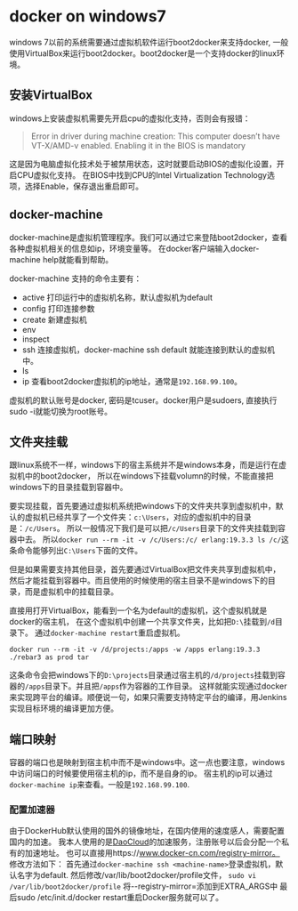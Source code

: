 # docker on windows7

windows 7以前的系统需要通过虚拟机软件运行boot2docker来支持docker,
一般使用VirtualBox来运行boot2docker。boot2docker是一个支持docker的linux环境。

## 安装VirtualBox

windows上安装虚拟机需要先开启cpu的虚拟化支持，否则会有报错：

> Error in driver during machine creation: This computer doesn’t have VT-X/AMD-v enabled.
> Enabling it in the BIOS is mandatory

这是因为电脑虚拟化技术处于被禁用状态，这时就要启动BIOS的虚拟化设置，开启CPU虚拟化支持。
在BIOS中找到CPU的Intel Virtualization Technology选项，选择Enable，保存退出重启即可。

## docker-machine

docker-machine是虚拟机管理程序。我们可以通过它来登陆boot2docker，查看各种虚拟机相关的信息如ip，环境变量等。
在docker客户端输入docker-machine help就能看到帮助。

docker-machine 支持的命令主要有：
* active 打印运行中的虚拟机名称，默认虚拟机为default
* config 打印连接参数
* create 新建虚拟机
* env
* inspect
* ssh 连接虚拟机，docker-machine ssh default 就能连接到默认的虚拟机中。
* ls
* ip 查看boot2docker虚拟机的ip地址，通常是`192.168.99.100`。

虚拟机的默认账号是docker, 密码是tcuser。docker用户是sudoers, 直接执行sudo -i就能切换为root账号。

## 文件夹挂载

跟linux系统不一样，windows下的宿主系统并不是windows本身，而是运行在虚拟机中的boot2docker，
所以在windows下挂载volumn的时候，不能直接把windows下的目录挂载到容器中。

要实现挂载，首先要通过虚拟机系统把windows下的文件夹共享到虚拟机中，默认的虚拟机已经共享了一个文件夹：`c:\Users`，对应的虚拟机中的目录是：`/c/Users`。
所以一般情况下我们是可以把`/c/Users`目录下的文件夹挂载到容器中去。
所以`docker run --rm -it -v /c/Users:/c/ erlang:19.3.3 ls /c/`这条命令能够列出`C:\Users`下面的文件。

但是如果需要支持其他目录，首先要通过VirtualBox把文件夹共享到虚拟机中，
然后才能挂载到容器中。而且使用的时候使用的宿主目录不是windows下的目录，而是虚拟机中的挂载目录。

直接用打开VirtualBox，能看到一个名为default的虚拟机，这个虚拟机就是docker的宿主机，
在这个虚拟机中创建一个共享文件夹，比如把`D:\`挂载到`/d`目录下。
通过`docker-machine restart`重启虚拟机。

`docker run --rm -it -v /d/projects:/apps -w /apps erlang:19.3.3 ./rebar3 as prod tar`

这条命令会把windows下的`D:\projects`目录通过宿主机的`/d/projects`挂载到容器的`/apps`目录下。并且把`/apps`作为容器的工作目录。
这样就能实现通过docker来实现跨平台的编译。顺便说一句，如果只需要支持特定平台的编译，用Jenkins实现目标环境的编译更加方便。


## 端口映射

容器的端口也是映射到宿主机中而不是windows中。这一点也要注意，windows中访问端口的时候要使用宿主机的ip，而不是自身的ip。
宿主机的ip可以通过`docker-machine ip`来查看。一般是`192.168.99.100`.


### 配置加速器

由于DockerHub默认使用的国外的镜像地址，在国内使用的速度感人，需要配置国内的加速。
我本人使用的是[DaoCloud](https://www.daocloud.io/mirror)的加速服务，注册账号以后会分配一个私有的加速地址。
也可以直接用https://www.docker-cn.com/registry-mirror。
修改方法如下：
首先通过`docker-machine ssh <machine-name>`登录虚拟机，默认名字为default.
然后修改/var/lib/boot2docker/profile文件，
`sudo vi /var/lib/boot2docker/profile`
将--registry-mirror=<your accelerate address>添加到EXTRA_ARGS中
最后sudo /etc/init.d/docker restart重启Docker服务就可以了。
